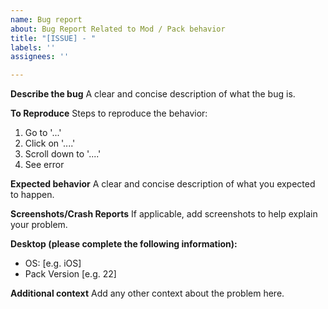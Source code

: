```yaml
---
name: Bug report
about: Bug Report Related to Mod / Pack behavior
title: "[ISSUE] - "
labels: ''
assignees: ''

---
```


**Describe the bug**
A clear and concise description of what the bug is.

**To Reproduce**
Steps to reproduce the behavior:
1. Go to '...'
2. Click on '....'
3. Scroll down to '....'
4. See error

**Expected behavior**
A clear and concise description of what you expected to happen.

**Screenshots/Crash Reports**
If applicable, add screenshots to help explain your problem.

**Desktop (please complete the following information):**
 - OS: [e.g. iOS]
 - Pack Version [e.g. 22]

**Additional context**
Add any other context about the problem here.
